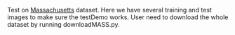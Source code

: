 Test on [Massachusetts](https://www.cs.toronto.edu/~vmnih/data/) dataset.
Here we have several training and test images to make sure the testDemo works.
User need to download the whole dataset by running downloadMASS.py.
